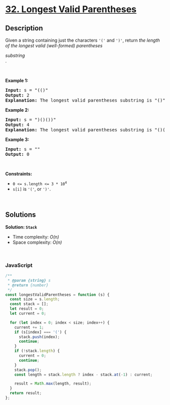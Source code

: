 # [32. Longest Valid Parentheses](https://leetcode.com/problems/longest-valid-parentheses)

## Description

<div class="elfjS" data-track-load="description_content"><p>Given a string containing just the characters <code>'('</code> and <code>')'</code>, return <em>the length of the longest valid (well-formed) parentheses </em><span data-keyword="substring-nonempty" class=" cursor-pointer relative text-dark-blue-s text-sm"><div class="popover-wrapper inline-block" data-headlessui-state=""><div><div aria-expanded="false" data-headlessui-state="" id="headlessui-popover-button-:r14:"><div><em>substring</em></div></div><div style="position: fixed; z-index: 40; inset: 0px auto auto 0px; transform: translate(365px, 204px);"></div></div></div></span>.</p>

<p>&nbsp;</p>
<p><strong class="example">Example 1:</strong></p>

<pre><strong>Input:</strong> s = "(()"
<strong>Output:</strong> 2
<strong>Explanation:</strong> The longest valid parentheses substring is "()".
</pre>

<p><strong class="example">Example 2:</strong></p>

<pre><strong>Input:</strong> s = ")()())"
<strong>Output:</strong> 4
<strong>Explanation:</strong> The longest valid parentheses substring is "()()".
</pre>

<p><strong class="example">Example 3:</strong></p>

<pre><strong>Input:</strong> s = ""
<strong>Output:</strong> 0
</pre>

<p>&nbsp;</p>
<p><strong>Constraints:</strong></p>

<ul>
	<li><code>0 &lt;= s.length &lt;= 3 * 10<sup>4</sup></code></li>
	<li><code>s[i]</code> is <code>'('</code>, or <code>')'</code>.</li>
</ul>
</div>

<p>&nbsp;</p>

## Solutions

**Solution: `Stack`**

- Time complexity: <em>O(n)</em>
- Space complexity: <em>O(n)</em>

<p>&nbsp;</p>

### **JavaScript**

```js
/**
 * @param {string} s
 * @return {number}
 */
const longestValidParentheses = function (s) {
  const size = s.length;
  const stack = [];
  let result = 0;
  let current = 0;

  for (let index = 0; index < size; index++) {
    current += 1;
    if (s[index] === '(') {
      stack.push(index);
      continue;
    }
    if (!stack.length) {
      current = 0;
      continue;
    }
    stack.pop();
    const length = stack.length ? index - stack.at(-1) : current;

    result = Math.max(length, result);
  }
  return result;
};
```
